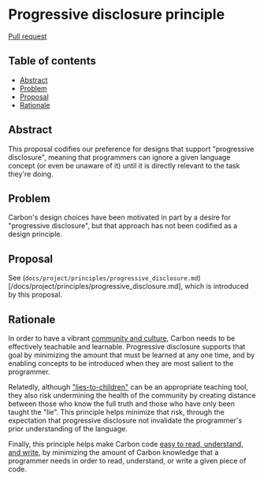 # Progressive disclosure principle

<!--
Part of the Carbon Language project, under the Apache License v2.0 with LLVM
Exceptions. See /LICENSE for license information.
SPDX-License-Identifier: Apache-2.0 WITH LLVM-exception
-->

[Pull request](https://github.com/carbon-language/carbon-lang/pull/5661)

<!-- toc -->

## Table of contents

-   [Abstract](#abstract)
-   [Problem](#problem)
-   [Proposal](#proposal)
-   [Rationale](#rationale)

<!-- tocstop -->

## Abstract

This proposal codifies our preference for designs that support "progressive
disclosure", meaning that programmers can ignore a given language concept (or
even be unaware of it) until it is directly relevant to the task they're doing.

## Problem

Carbon's design choices have been motivated in part by a desire for "progressive
disclosure", but that approach has not been codified as a design principle.

## Proposal

See
(`docs/project/principles/progressive_disclosure.md`)[/docs/project/principles/progressive_disclosure.md],
which is introduced by this proposal.

## Rationale

In order to have a vibrant
[community and culture](/docs/project/goals.md#community-and-culture), Carbon
needs to be effectively teachable and learnable. Progressive disclosure supports
that goal by minimizing the amount that must be learned at any one time, and by
enabling concepts to be introduced when they are most salient to the programmer.

Relatedly, although
["lies-to-children"](https://en.wikipedia.org/wiki/Lie-to-children) can be an
appropriate teaching tool, they also risk undermining the health of the
community by creating distance between those who know the full truth and those
who have only been taught the "lie". This principle helps minimize that risk,
through the expectation that progressive disclosure not invalidate the
programmer's prior understanding of the language.

Finally, this principle helps make Carbon code
[easy to read, understand, and write](/docs/project/goals.md#code-that-is-easy-to-read-understand-and-write),
by minimizing the amount of Carbon knowledge that a programmer needs in order to
read, understand, or write a given piece of code.
